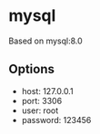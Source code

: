
# mysql

Based on mysql:8.0

## Options

- host: 127.0.0.1
- port: 3306
- user: root
- password: 123456
